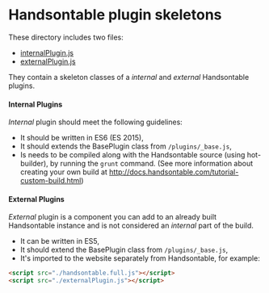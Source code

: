 # Handsontable plugin skeletons
These directory includes two files:
* [internalPlugin.js](internal/internalPlugin.js)
* [externalPlugin.js](external/externalPlugin.js)

They contain a skeleton classes of a *internal* and *external* Handsontable plugins.

#### Internal Plugins
*Internal* plugin should meet the following guidelines:
* It should be written in ES6 (ES 2015),
* It should extends the BasePlugin class from `/plugins/_base.js`,
* Is needs to be compiled along with the Handsontable source (using hot-builder), by running the `grunt` command. (See more information about creating your own build at http://docs.handsontable.com/tutorial-custom-build.html)

#### External Plugins
*External* plugin is a component you can add to an already built Handsontable instance and is not considered an *internal* part of the build.

* It can be written in ES5,
* It should extend the BasePlugin class from `/plugins/_base.js`,
* It's imported to the website separately from Handsontable, for example:
```html
<script src="./handsontable.full.js"></script>
<script src="./externalPlugin.js"></script>
```